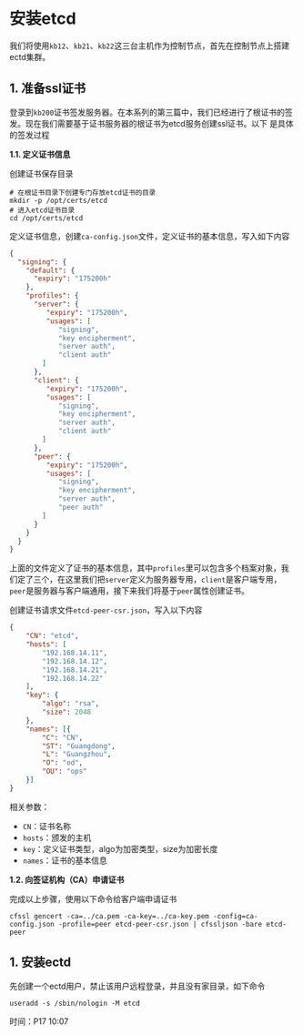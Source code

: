 # 安装etcd

我们将使用`kb12`、`kb21`、`kb22`这三台主机作为控制节点，首先在控制节点上搭建ectd集群。

## 1. 准备ssl证书

登录到`kb200`证书签发服务器。在本系列的第三篇中，我们已经进行了根证书的签发。现在我们需要基于证书服务器的根证书为etcd服务创建ssl证书。以下 是具体的签发过程


**1.1. 定义证书信息**

创建证书保存目录

```shell
# 在根证书目录下创建专门存放etcd证书的目录
mkdir -p /opt/certs/etcd
# 进入etcd证书目录
cd /opt/certs/etcd
```

定义证书信息，创建`ca-config.json`文件，定义证书的基本信息，写入如下内容

```json
{
  "signing": {
    "default": {
      "expiry": "175200h"
    },
    "profiles": {
      "server": {
         "expiry": "175200h",
         "usages": [
            "signing",
            "key encipherment",
            "server auth",
            "client auth"
        ]
      },
      "client": {
         "expiry": "175200h",
         "usages": [
            "signing",
            "key encipherment",
            "server auth",
            "client auth"
        ]
      },
      "peer": {
         "expiry": "175200h",
         "usages": [
            "signing",
            "key encipherment",
            "server auth",
            "peer auth"
        ]
      }
    }
  }
}
```

上面的文件定义了证书的基本信息，其中`profiles`里可以包含多个档案对象，我们定了三个，在这里我们把`server`定义为服务器专用，`client`是客户端专用，`peer`是服务器与客户端通用，接下来我们将基于`peer`属性创建证书。


创建证书请求文件`etcd-peer-csr.json`，写入以下内容

```json
{
    "CN": "etcd",
    "hosts": [
        "192.168.14.11",
        "192.168.14.12",
        "192.168.14.21",
        "192.168.14.22"
    ],
    "key": {
        "algo": "rsa",
        "size": 2048
    },
    "names": [{
        "C": "CN",
        "ST": "Guangdong",
        "L": "Guangzhou",
        "O": "od",
        "OU": "ops"
    }]
}
```

相关参数：

- `CN`：证书名称
- `hosts`：颁发的主机
- `key`：定义证书类型，algo为加密类型，size为加密长度
- `names`：证书的基本信息



**1.2. 向签证机构（CA）申请证书**

完成以上步骤，使用以下命令给客户端申请证书

```shell
cfssl gencert -ca=../ca.pem -ca-key=../ca-key.pem -config=ca-config.json -profile=peer etcd-peer-csr.json | cfssljson -bare etcd-peer
```

## 1. 安装ectd

先创建一个ectd用户，禁止该用户远程登录，并且没有家目录，如下命令

```shell
useradd -s /sbin/nologin -M etcd
```

时间：P17 10:07




